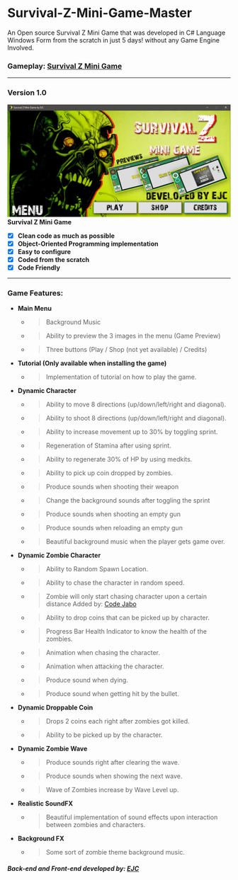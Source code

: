 # Survival-Z-Mini-Game-Master
 An Open source Survival Z Mini Game that was developed in C# Language Windows Form from the scratch in just 5 days! without any Game Engine Involved.
 ### Gameplay: [Survival Z Mini Game](https://web.facebook.com/groups/649943542157470/permalink/826062847878871/?_rdc=1&_rdr)
---
### Version 1.0
![Main Menu](https://github.com/eksqtr/Survival-Z-Mini-Game-Master/blob/master/Screenshots/mainmenu.png)
**Survival Z Mini Game**
- [x] **Clean code as much as possible**
- [x] **Object-Oriented Programming implementation**
- [x] **Easy to configure**
- [x] **Coded from the scratch**
- [x] **Code Friendly**
---
### **Game Features:**
- **Main Menu**
    - > Background Music
    - > Ability to preview the 3 images in the menu (Game Preview)
    - > Three buttons (Play / Shop (not yet available) / Credits)
    
- **Tutorial (Only available when installing the game)**
    - > Implementation of tutorial on how to play the game.
    
- **Dynamic Character**
     - > Ability to move 8 directions (up/down/left/right and diagonal).
     - > Ability to shoot 8 directions (up/down/left/right and diagonal).
     - > Ability to increase movement up to 30% by toggling sprint.
     - > Regeneration of Stamina after using sprint.
     - > Ability to regenerate 30% of HP by using medkits.
     - > Ability to pick up coin dropped by zombies.
     - > Produce sounds when shooting their weapon
     - > Change the background sounds after toggling the sprint
     - > Produce sounds when shooting an empty gun
     - > Produce sounds when reloading an empty gun
     - > Beautiful background music when the player gets game over.
    
- **Dynamic Zombie Character**
     - > Ability to Random Spawn Location.
     - > Ability to chase the character in random speed.
     - > Zombie will only start chasing character upon a certain distance Added by: [Code Jabo](https://github.com/jabo-bernardo)
     - > Ability to drop coins that can be picked up by character.
     - > Progress Bar Health Indicator to know the health of the zombies.
     - > Animation when chasing the character.
     - > Animation when attacking the character.
     - > Produce sound when dying.
     - > Produce sound when getting hit by the bullet.
     
- **Dynamic Droppable Coin**
     - > Drops 2 coins each right after zombies got killed.
     - > Ability to be picked up by the character.
     
- **Dynamic Zombie Wave**
     - > Produce sounds right after clearing the wave.
     - > Produce sounds when showing the next wave.
     - > Wave of Zombies increase by Wave Level up.
     
- **Realistic SoundFX**
     - > Beautiful implementation of sound effects upon interaction between zombies and characters.
     
- **Background FX**
     - > Some sort of zombie theme background music.

##### *Back-end and Front-end developed by: [EJC](https://www.facebook.com/eksqtr)*
